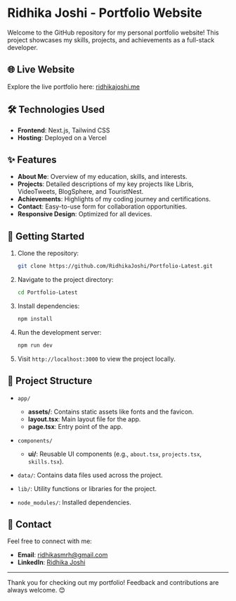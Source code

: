 # Ridhika Joshi - Portfolio Website

Welcome to the GitHub repository for my personal portfolio website! This project showcases my skills, projects, and achievements as a full-stack developer.

## 🌐 Live Website
Explore the live portfolio here: [ridhikajoshi.me](https://www.ridhikajoshi.me/)

## 🛠️ Technologies Used
- **Frontend**: Next.js, Tailwind CSS
- **Hosting**: Deployed on a Vercel

## ✨ Features
- **About Me**: Overview of my education, skills, and interests.
- **Projects**: Detailed descriptions of my key projects like Libris, VideoTweets, BlogSphere, and TouristNest.
- **Achievements**: Highlights of my coding journey and certifications.
- **Contact**: Easy-to-use form for collaboration opportunities.
- **Responsive Design**: Optimized for all devices.


## 🚀 Getting Started
1. Clone the repository:
   ```bash
   git clone https://github.com/RidhikaJoshi/Portfolio-Latest.git
   ```
2. Navigate to the project directory:
   ```bash
   cd Portfolio-Latest
   ```
3. Install dependencies:
   ```bash
   npm install
   ```
4. Run the development server:
   ```bash
   npm run dev
   ```
5. Visit `http://localhost:3000` to view the project locally.

## 📂 Project Structure
- `app/`
  - **assets/**: Contains static assets like fonts and the favicon.
  - **layout.tsx**: Main layout file for the app.
  - **page.tsx**: Entry point of the app.

- `components/`
  - **ui/**: Reusable UI components (e.g., `about.tsx`, `projects.tsx`, `skills.tsx`).

- `data/`: Contains data files used across the project.
- `lib/`: Utility functions or libraries for the project.
- `node_modules/`: Installed dependencies.

## 📧 Contact
Feel free to connect with me:
- **Email**: ridhikasmrh@gmail.com
- **LinkedIn**: [Ridhika Joshi](https://www.linkedin.com/in/ridhika-joshi-069164221/)

---

Thank you for checking out my portfolio! Feedback and contributions are always welcome. 😊



